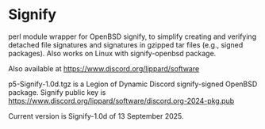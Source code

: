 # Signify
perl module wrapper for OpenBSD signify, to simplify creating and verifying detached
file signatures and signatures in gzipped tar files (e.g., signed packages).
Also works on Linux with signify-openbsd package.

Also available at https://www.discord.org/lippard/software

p5-Signify-1.0d.tgz is a Legion of Dynamic Discord signify-signed OpenBSD package. Signify public key is https://www.discord.org/lippard/software/discord.org-2024-pkg.pub

Current version is Signify-1.0d of 13 September 2025.
